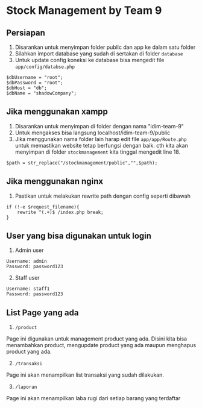 # Stock Management by Team 9

## Persiapan

1. Disarankan untuk menyimpan folder public dan app ke dalam satu folder
2. Silahkan import database yang sudah di sertakan di folder `database`
3. Untuk update config koneksi ke database bisa mengedit file `app/config/databse.php`
```
$dbUsername = "root";
$dbPassword = "root";
$dbHost = "db";
$dbName = "shadowCompany";
```

## Jika menggunakan xampp
1. Disarankan untuk menyimpan di folder dengan nama "idim-team-9"
2. Untuk mengakses bisa langsung localhost/idim-team-9/public
3. Jika menggunakan nama folder lain harap edit file `app/app/Route.php` untuk memastikan website tetap berfungsi dengan baik. cth kita akan menyimpan di folder `stockmanagement` kita tinggal mengedit line 18.
```
$path = str_replace("/stockmanagement/public","",$path);
```

## Jika menggunakan nginx
1. Pastikan untuk melakukan rewrite path dengan config seperti dibawah
```
if (!-e $request_filename){
    rewrite ^(.+)$ /index.php break;
}
```

## User yang bisa digunakan untuk login
1. Admin user
```
Username: admin
Password: password123
```

2. Staff user
```
Username: staff1
Password: password123
```

## List Page yang ada
1. `/product`

Page ini digunakan untuk management product yang ada. Disini kita bisa menambahkan product, mengupdate product yang ada maupun menghapus product yang ada.

2. `/transaksi`

Page ini akan menampilkan list transaksi yang sudah dilakukan.

3. `/laporan`

Page ini akan menampilkan laba rugi dari setiap barang yang terdaftar
